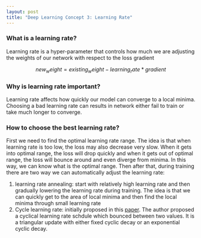 ```yaml
---
layout: post
title: "Deep Learning Concept 3: Learning Rate"
---
```


### What is a learning rate?
Learning rate is a hyper-parameter that controls how much we are adjusting the weights of our network with respect to the loss gradient

$$new_weight = existing_weight - learning_rate * gradient$$

### Why is learning rate important?
Learning rate affects how quickly our model can converge to a local minima. Choosing a bad learning rate can results in network either fail to train or take much longer to converge.

### How to choose the best learning rate?
First we need to find the optimal learning rate range. The idea is that when learning rate is too low, the loss may also decrease very slow. When it gets into optimal range, the loss will drop quickly and when it gets out of optimal range, the loss will bounce around and even diverge from minima. In this way, we can know what is the optimal range.
Then after that, during training there are two way we can automatically adjust the learning rate:
1. learning rate annealing: start with relatively high learning rate and then gradually lowering the learning rate during training. The idea is that we can quickly get to the area of local minima and then find the local minima through small learning rate
2. Cycle learning rate: initially proposed in this [paper](https://arxiv.org/abs/1506.01186). The author proposed a cyclical learning rate schdule which bounced between two values. It is a triangular update with either fixed cyclic decay or an exponential cyclic decay.

